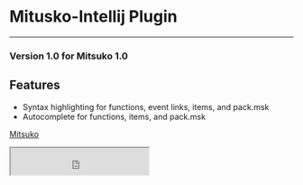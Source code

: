 # Mitusko-Intellij Plugin
***
### Version 1.0 for Mitsuko 1.0
## Features
* Syntax highlighting for functions, event links, items, and pack.msk
* Autocomplete for functions, items, and pack.msk

[Mitsuko](https://github.com/RemRemEgg/mitsuko "Mitsuko on GitHub")

<iframe width="245px" height="48px" src="https://plugins.jetbrains.com/embeddable/install/21514"></iframe>
